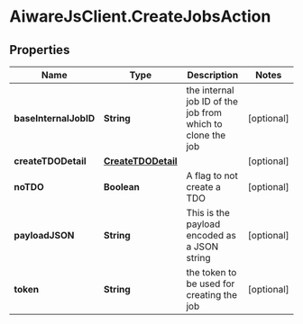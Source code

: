 # AiwareJsClient.CreateJobsAction

## Properties

Name | Type | Description | Notes
------------ | ------------- | ------------- | -------------
**baseInternalJobID** | **String** | the internal job ID of the job from which to clone the job | [optional] 
**createTDODetail** | [**CreateTDODetail**](CreateTDODetail.md) |  | [optional] 
**noTDO** | **Boolean** | A flag to not create a TDO | [optional] 
**payloadJSON** | **String** | This is the payload encoded as a JSON string | [optional] 
**token** | **String** | the token to be used for creating the job | [optional] 



